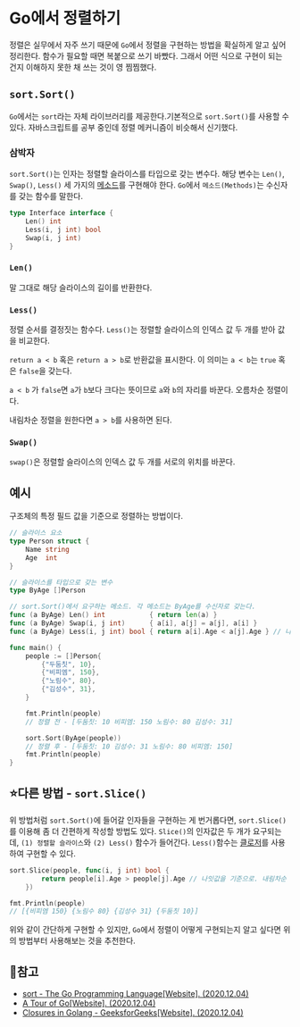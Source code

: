 # Go에서 정렬하기

정렬은 실무에서 자주 쓰기 때문에 `Go`에서 정렬을 구현하는 방법을 확실하게 알고 싶어 정리한다. 함수가 필요할 때면 복붙으로 쓰기 바빴다. 그래서 어떤 식으로 구현이 되는 건지 이해하지 못한 채 쓰는 것이 영 찜찜했다.



## `sort.Sort()` 

`Go`에서는 `sort`라는 자체 라이브러리를 제공한다.기본적으로 `sort.Sort()`를 사용할 수 있다. 자바스크립트를 공부 중인데 정렬 메커니즘이 비슷해서 신기했다.



### 삼박자

`sort.Sort()`는 인자는 정렬할 슬라이스를 타입으로 갖는 변수다. 해당 변수는 `Len()`, `Swap()`, `Less()` 세 가지의 [메소드](https://tour.golang.org/methods/1)를 구현해야 한다. `Go`에서 `메소드(Methods)`는 수신자를 갖는 함수를 말한다.

```go
type Interface interface {
	Len() int
	Less(i, j int) bool
	Swap(i, j int)
}
```

### `Len()`

말 그대로 해당 슬라이스의 길이를 반환한다.

### `Less()`

정렬 순서를 결정짓는 함수다. `Less()`는 정렬할 슬라이스의 인덱스 값 두 개를 받아 값을 비교한다. 

  `return a < b` 혹은 `return a > b`로 반환값을 표시한다. 이 의미는 `a < b`는 `true` 혹은 `false`을 갖는다.

  `a < b` 가 `false`면 `a`가 `b`보다 크다는 뜻이므로 `a`와 `b`의 자리를 바꾼다. 오름차순 정렬이다.

  내림차순 정렬을 원한다면 `a > b`를 사용하면 된다.

### `Swap()`

 `swap()`은 정렬할 슬라이스의 인덱스 값 두 개를 서로의 위치를 바꾼다.



## 예시

구조체의 특정 필드 값을 기준으로 정렬하는 방법이다.

```go
// 슬라이스 요소
type Person struct {
	Name string
	Age  int
}

// 슬라이스를 타입으로 갖는 변수
type ByAge []Person

// sort.Sort()에서 요구하는 메소드. 각 메소드는 ByAge를 수신자로 갖는다.
func (a ByAge) Len() int           { return len(a) }
func (a ByAge) Swap(i, j int)      { a[i], a[j] = a[j], a[i] }
func (a ByAge) Less(i, j int) bool { return a[i].Age < a[j].Age } // 나잇값을 기준으로. 오름차순.

func main() {
	people := []Person{
		{"두둠칫", 10},
		{"비피엠", 150},
		{"노림수", 80},
		{"김성수", 31},
	}

	fmt.Println(people)
	// 정렬 전 - [두둠칫: 10 비피엠: 150 노림수: 80 김성수: 31]

	sort.Sort(ByAge(people))
	// 정렬 후 - [두둠칫: 10 김성수: 31 노림수: 80 비피엠: 150]
	fmt.Println(people)
}
```



## ⭐다른 방법 - `sort.Slice()`

위 방법처럼 `sort.Sort()`에 들어갈 인자들을 구현하는 게 번거롭다면, `sort.Slice()`를 이용해 좀 더 간편하게 작성할 방법도 있다. `Slice()`의 인자값은 두 개가 요구되는데,  `(1) 정렬할 슬라이스`와 `(2) Less()` 함수가 들어간다. `Less()`함수는 [클로저](https://www.geeksforgeeks.org/closures-in-golang/#:~:text=Go%20language%20provides%20a%20special,outside%20of%20the%20function%20itself.)를 사용하여 구현할 수 있다.

```go
sort.Slice(people, func(i, j int) bool {
		return people[i].Age > people[j].Age // 나잇값을 기준으로. 내림차순
	})

fmt.Println(people)
// [{비피엠 150} {노림수 80} {김성수 31} {두둠칫 10}]
```

위와 같이 간단하게 구현할 수 있지만, `Go`에서 정렬이 어떻게 구현되는지 알고 싶다면 위의 방법부터 사용해보는 것을 추천한다.



## 📜참고

- [sort - The Go Programming Language[Website]. (2020.12.04)](https://golang.org/pkg/sort/)
- [A Tour of Go[Website]. (2020.12.04)](https://tour.golang.org/methods/1)
- [Closures in Golang - GeeksforGeeks[Website]. (2020.12.04)](https://www.geeksforgeeks.org/closures-in-golang/#:~:text=Go%20language%20provides%20a%20special,outside%20of%20the%20function%20itself.)

